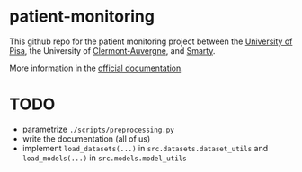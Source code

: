 # patient-monitoring

This github repo for the patient monitoring project between the [University of Pisa](https://www.unipi.it/), the University of [Clermont-Auvergne](https://www.uca.fr/), and [Smarty](https://sma-rty.com/).

More information in the [official documentation](docs/README.md).

# TODO

- parametrize `./scripts/preprocessing.py`
- write the documentation (all of us)
- implement `load_datasets(...)` in `src.datasets.dataset_utils` and `load_models(...)` in `src.models.model_utils`

